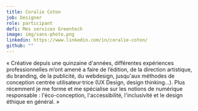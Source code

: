 ```yaml
---
title: Coralie Coton
job: Designer
role: participant
defi: Mes services Greentech
image: img/sans-photo.png
linkedin: https://www.linkedin.com/in/coralie-coton/
github: ""
---
```

« Créative depuis une quinzaine d'années, différentes expériences professionnelles m’ont amené a faire de l’édition, de la direction artistique, du branding, de la publicité, du webdesign, jusqu'aux méthodes de conception centrée utilisateur·trice (UX Design, design thinking…). Plus récemment je me forme et me spécialise sur les notions de numérique responsable : l'éco-conception, l'accessibilité, l'inclusivité et le design éthique en général. »